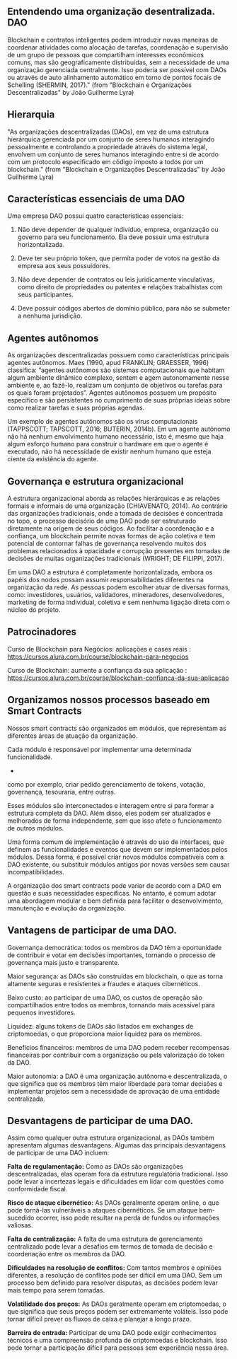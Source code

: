 
## Entendendo uma organização desentralizada. DAO

Blockchain e contratos inteligentes podem introduzir novas maneiras de coordenar atividades como alocação de tarefas, coordenação e supervisão de um grupo de pessoas que compartilham interesses econômicos comuns, mas são geograficamente distribuídas, sem a necessidade de uma organização gerenciada centralmente. Isso poderia ser possível com DAOs ou através de auto alinhamento automático em torno de pontos focais de Schelling (SHERMIN, 2017)." (from "Blockchain e Organizações Descentralizadas" by João Guilherme Lyra)

## Hierarquia

"As organizações descentralizadas (DAOs), em vez de uma estrutura hierárquica gerenciada por um conjunto de seres humanos interagindo pessoalmente e controlando a propriedade através do sistema legal, envolvem um conjunto de seres humanos interagindo entre si de acordo com um protocolo especificado em código imposto a todos por um blockchain." (from "Blockchain e Organizações Descentralizadas" by João Guilherme Lyra)

## Características essenciais de uma DAO

Uma empresa DAO possui quatro características essenciais:

1. Não deve depender de qualquer indivíduo, empresa, organização ou governo
para seu funcionamento. Ela deve possuir uma estrutura horizontalizada.

2. Deve ter seu próprio token, que permita poder de votos na gestão da empresa
aos seus possuidores.

3. Não deve depender de contratos ou leis juridicamente vinculativas, como
direito de propriedades ou patentes e relações trabalhistas com seus
participantes.

4. Deve possuir códigos abertos de domínio público, para não se submeter a
nenhuma jurisdição.

## Agentes autônomos

As organizações descentralizadas possuem como características principais
agentes autônomos. Maes (1990, apud FRANKLIN; GRAESSER, 1996)
classifica: “agentes autônomos são sistemas computacionais que habitam algum
ambiente dinâmico complexo, sentem e agem autonomamente nesse ambiente e,
ao fazê-lo, realizam um conjunto de objetivos ou tarefas para os quais foram
projetados”. Agentes autônomos possuem um propósito específico e são
persistentes no cumprimento de suas próprias ideias sobre como realizar tarefas
e suas próprias agendas.

Um exemplo de agentes autônomos são os vírus computacionais (TAPPSCOTT;
TAPSCOTT, 2016; BUTERIN, 2014b). Em um agente autônomo não há nenhum
envolvimento humano necessário, isto é, mesmo que haja algum esforço humano
para construir o hardware em que o agente é executado, não há necessidade de
existir nenhum humano que esteja ciente da existência do agente.

## Governança e estrutura organizacional

A estrutura organizacional aborda as relações hierárquicas e as relações formais
e informais de uma organização (CHIAVENATO, 2014). Ao contrário das
organizações tradicionais, onde a tomada de decisões é concentrada no topo, o
processo decisório de uma DAO pode ser estruturado diretamente na origem de
seus códigos. Ao facilitar a coordenação e a confiança, um blockchain permite
novas formas de ação coletiva e tem potencial de contornar falhas de governança
resolvendo muitos dos problemas relacionados à opacidade e corrupção
presentes em tomadas de decisões de muitas organizações tradicionais
(WRIGHT; DE FILIPPI, 2017).

Em uma DAO a estrutura é completamente horizontalizada, embora os papéis
dos nodos possam assumir responsabilidades diferentes na organização da rede.
As pessoas podem escolher atuar de diversas formas, como: investidores,
usuários, validadores, mineradores, desenvolvedores, marketing de forma
individual, coletiva e sem nenhuma ligação direta com o núcleo do projeto. 

## Patrocinadores

Curso de Blockchain para Negócios: aplicações e cases reais : https://cursos.alura.com.br/course/blockchain-para-negocios

Curso de Blockchain: aumente a confiança da sua aplicação : https://cursos.alura.com.br/course/blockchain-confianca-da-sua-aplicacao


## Organizamos nossos processos baseado em Smart Contracts

Nossos smart contracts são organizados em módulos, que representam as diferentes áreas de atuação da organização. 

Cada módulo é responsável por implementar uma determinada funcionalidade.

* 

como por exemplo, 
criar pedido
gerenciamento de tokens, votação, governança, tesouraria, entre outras.

Esses módulos são interconectados e interagem entre si para formar a estrutura completa da DAO. Além disso, eles podem ser atualizados e melhorados de forma independente, sem que isso afete o funcionamento de outros módulos.

Uma forma comum de implementação é através do uso de interfaces, que definem as funcionalidades e eventos que devem ser implementados pelos módulos. Dessa forma, é possível criar novos módulos compatíveis com a DAO existente, ou substituir módulos antigos por novas versões sem causar incompatibilidades.

A organização dos smart contracts pode variar de acordo com a DAO em questão e suas necessidades específicas. No entanto, é comum adotar uma abordagem modular e bem definida para facilitar o desenvolvimento, manutenção e evolução da organização.

## Vantagens de participar de uma DAO.
   
Governança democrática: todos os membros da DAO têm a oportunidade de contribuir e votar em decisões importantes, tornando o processo de governança mais justo e transparente.

Maior segurança: as DAOs são construídas em blockchain, o que as torna altamente seguras e resistentes a fraudes e ataques cibernéticos.

Baixo custo: ao participar de uma DAO, os custos de operação são compartilhados entre todos os membros, tornando mais acessível para pequenos investidores.

Liquidez: alguns tokens de DAOs são listados em exchanges de criptomoedas, o que proporciona maior liquidez para os membros.

Benefícios financeiros: membros de uma DAO podem receber recompensas financeiras por contribuir com a organização ou pela valorização do token da DAO.

Maior autonomia: a DAO é uma organização autônoma e descentralizada, o que significa que os membros têm maior liberdade para tomar decisões e implementar projetos sem a necessidade de aprovação de uma entidade centralizada.

## Desvantagens de participar de uma DAO.

Assim como qualquer outra estrutura organizacional, as DAOs também apresentam algumas desvantagens. Algumas das principais desvantagens de participar de uma DAO incluem:

**Falta de regulamentação:** Como as DAOs são organizações descentralizadas, elas operam fora da estrutura regulatória tradicional. Isso pode levar a incertezas legais e dificuldades em lidar com questões como conformidade fiscal.

**Risco de ataque cibernético:** As DAOs geralmente operam online, o que pode torná-las vulneráveis a ataques cibernéticos. Se um ataque bem-sucedido ocorrer, isso pode resultar na perda de fundos ou informações valiosas.

**Falta de centralização:** A falta de uma estrutura de gerenciamento centralizado pode levar a desafios em termos de tomada de decisão e coordenação entre os membros da DAO.

**Dificuldades na resolução de conflitos:** Com tantos membros e opiniões diferentes, a resolução de conflitos pode ser difícil em uma DAO. Sem um processo bem definido para resolver disputas, as decisões podem levar mais tempo para serem tomadas.

**Volatilidade dos preços:** As DAOs geralmente operam em criptomoedas, o que significa que seus preços podem ser extremamente voláteis. Isso pode tornar difícil prever os fluxos de caixa e planejar a longo prazo.

**Barreira de entrada:** Participar de uma DAO pode exigir conhecimentos técnicos e uma compreensão profunda de criptomoedas e blockchain. Isso pode tornar a participação difícil para pessoas sem experiência nessa área.